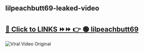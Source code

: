 
 ## lilpeachbutt69-leaked-video 

# <h2><a href="https://clipsfans.com/lilpeachbutt69&ref=git">🔗 Click to LINKS ⏩⏩ 👉 🟢 lilpeachbutt69 </a></h2>

<a href="https://clipsfans.com/lilpeachbutt69&ref=git" rel="nofollow" data-target="animated-image.originalLink"><img src="https://i.ibb.co.com/xMMVF88/686577567.gif" alt="Viral Video Original" style="max-width: 100%; display: inline-block;" data-target="animated-image.originalImage"></a>
